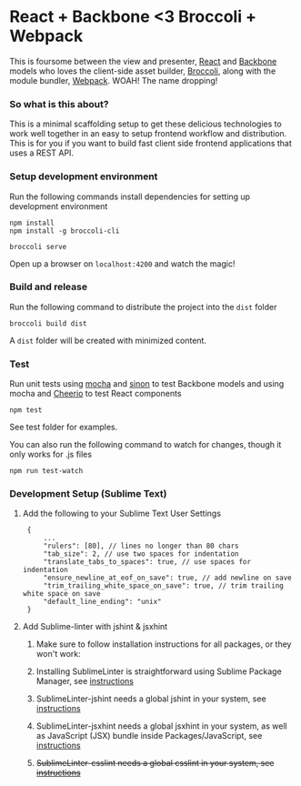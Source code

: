 # React + Backbone <3 Broccoli + Webpack
This is foursome between the view and presenter, [React](http://facebook.github.io/react/docs/getting-started.html) and [Backbone](http://backbonejs.org/) models who loves the client-side asset builder, [Broccoli](https://github.com/broccolijs/broccoli), along with the module bundler, [Webpack](https://github.com/webpack/webpack). WOAH! The name dropping!

### So what is this about?
This is a minimal scaffolding setup to get these delicious technologies to work well together in an easy to setup frontend workflow and distribution. This is for you if you want to build fast client side frontend applications that uses a REST API.

### Setup development environment
Run the following commands install dependencies for setting up development environment

	npm install
	npm install -g broccoli-cli

	broccoli serve


Open up a browser on `localhost:4200` and watch the magic!


### Build and release
Run the following command to distribute the project into the `dist` folder

	broccoli build dist

A `dist` folder will be created with minimized content.

### Test
Run unit tests using [mocha](http://visionmedia.github.io/mocha) and [sinon](http://sinonjs.org/) to test Backbone models and using mocha and [Cheerio](https://github.com/cheeriojs/cheerio) to test React components

	npm test

See test folder for examples.

You can also run the following command to watch for changes, though it only works for .js files

	npm run test-watch

### Development Setup (Sublime Text)

1. Add the following to your Sublime Text User Settings

		{
			...
			"rulers": [80], // lines no longer than 80 chars
			"tab_size": 2, // use two spaces for indentation
			"translate_tabs_to_spaces": true, // use spaces for indentation
			"ensure_newline_at_eof_on_save": true, // add newline on save
			"trim_trailing_white_space_on_save": true, // trim trailing white space on save
			"default_line_ending": "unix"
		}

2. Add Sublime-linter with jshint & jsxhint
	1. Make sure to follow installation instructions for all packages, or they won't work:

	2. Installing SublimeLinter is straightforward using Sublime Package Manager, see [instructions](http://sublimelinter.readthedocs.org/en/latest/installation.html#installing-via-pc)

	3. SublimeLinter-jshint needs a global jshint in your system, see [instructions](https://github.com/SublimeLinter/SublimeLinter-jshint#linter-installation)

	4. SublimeLinter-jsxhint needs a global jsxhint in your system, as well as JavaScript (JSX) bundle inside Packages/JavaScript, see [instructions](https://github.com/SublimeLinter/SublimeLinter-jsxhint#linter-installation)

	5. ~~SublimeLinter-csslint needs a global csslint in your system, see [instructions](https://github.com/SublimeLinter/SublimeLinter-csslint#linter-installation)~~
